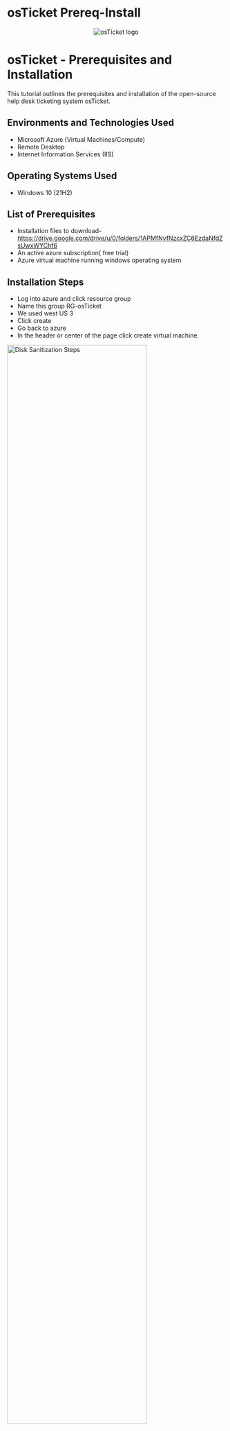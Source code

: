 # osTicket Prereq-Install
<p align="center">
<img src="https://i.imgur.com/Clzj7Xs.png" alt="osTicket logo"/>
</p>

<h1>osTicket - Prerequisites and Installation</h1>
This tutorial outlines the prerequisites and installation of the open-source help desk ticketing system osTicket.<br />




<h2>Environments and Technologies Used</h2>

- Microsoft Azure (Virtual Machines/Compute)
- Remote Desktop
- Internet Information Services (IIS)

<h2>Operating Systems Used </h2>

- Windows 10</b> (21H2)

<h2>List of Prerequisites</h2>

- Installation files to download- https://drive.google.com/drive/u/0/folders/1APMfNyfNzcxZC6EzdaNfdZsUwxWYChf6
- An active azure subscription( free trial)
- Azure virtual machine running windows operating system

<h2>Installation Steps</h2>

- Log into azure and click resource group
- Name this group RG-osTicket
- We used west US 3
- Click create
- Go back to azure
- In the header or center of the page click create virtual machine.
  
<p>
<img src="https://imgur.com/0QMrH4G.png" height="80%" width="80%" alt="Disk Sanitization Steps"/>
</p>
<p>
1
    
- Pick the resource group we just created RG-osTicket
- Name your VM anything you want in this case we named it VM-osticket
- Change the region to your own, we used west US 3
- Under image we chose windows 10 pro
- Choose the size of the server taking into account what you will be using it for. we chose Standard v3- 4 16gb memory
- Create a username and password (just remember your credentials!)
- Make sure to check your box (bottom left)
- We can go ahead and skip everything else and click review/create
- If you get the go ahead in the form of "validation passed" click create and were good to go, let it set up your machine.

</p>
<br />

<p>
<img src="https://imgur.com/tbajTdo.png" height="80%" width="80%" alt="Disk Sanitization Steps"/>
</p>
<p>
2

- Install / Enable IIS in Windows WITH CGI and Common HTTP Features 
- Go to the control panel -> program -> turn on/off
- Expand World Wide Web Services -> Application Development Features ->[X] CGI
- In the Common HTTP Features ->click all
- Test by searching this in google 127.0.0.1, you should see the 2nd image below(internet information services)


<p>
<img src="https://imgur.com/luYtLQI.png" height="80%" width="80%" alt="Disk Sanitization Steps" />
</p>
<p>
Iss cgi
</p>
<br />

<p>
<img src="https://imgur.com/wc9UMFG.png" height="80%" width="80%" alt="Disk Sanitization Steps"/>
</p>
<p>
127.0.0.1

- Download and install PHP Manager for IIS (PHPManagerForIIS_V1.5.0.msi)

</p>
<br />

<p>
<img src="https://imgur.com/oKESqOj.png" height="80%" width="80%" alt="Disk Sanitization Steps"/>
</p>
<p>
Php

- Download and install the Rewrite Module (rewrite_amd64_en-US.msi)

</p>
<br />

<p>
<img src="https://imgur.com/wpD2pqC.png" height="80%" width="80%" alt="Disk Sanitization Steps"/>
</p>
<p>
Rewrite

- Create the directory C:\PHP
- Go into c drive, right click, new folder, name it PHP

</p>
<br />

<p>
<img src="https://imgur.com/t8hlzF8.png" height="80%" width="80%" alt="Disk Sanitization Steps"/>
</p>
<p>
Rewrite install

-  In download files, right-click, or top right there is an exclamation point in a triangle, click the 3 dots on the right of that message, press keep, then hit show more, click keep and keep anyway.
-  Download PHP 7.3.8 (php-7.3.8-nts-Win32-VC15-x86.zip), right- click and press extract all -> unzip the contents into C:\PHP we just made in c drive.

</p>
<br />

<p>
<img src="https://imgur.com/1x45G1N.png" height="80%" width="80%" alt="Disk Sanitization Steps"/>
</p>
<p>
PHP 7.3.8 install

- Download and install VC_redist.x86.exe


</p>
<br />

<p>
<img src="https://imgur.com/R9r8ELs.png" height="80%" width="80%" alt="Disk Sanitization Steps"/>
</p>
<p>
VCredist
  
- Download and install mySQL 5.5.62
- Do a typical setup when asked
- Launch configuration wizard
- Use standard configuration
- Set up user name a password


</p>
<br />

<p>
<img src="https://imgur.com/9RNl28P.png" height="80%" width="80%" alt="Disk Sanitization Steps"/>
</p>
<p>
SQL 5</p>
<br />

<p>
<img src="https://imgur.com/O8qA6Nl.png" height="80%" width="80%" alt="Disk Sanitization Steps"/>
</p>
<p>
Sql5.5 config
  
- Search IIS in the start menu, right click and run as administrator
- Double click the php manager
- In blue click register PHP version
- Browse to the PHP folder we created on c drive
- Click php-cgi at bottom(if you don't see it in the right bottom corner of that box hit the down arrow and all files)
- Recommend restarting the server whenever you do this, in the ISS-osticket home box, click on the name of the server on the left then on the right there is a restart button in blue under the actions tab.

</p>
<br />

<p>
<img src="https://imgur.com/kZSBCTi.png" height="80%" width="80%" alt="Disk Sanitization Steps"/>
</p>
<p>
Register Php in Iss

-  Download and install osticket from the installation files.
-  Open 2 file explorer windows side by side
-  Extract and copy the file named upload to c:\inetpub\wwwroot by going to downloads, double click osticket
-  In the second file explorer window find c:\inetpub\wwwroot
-  Then just drag the file "upload" into c:\inetpub\wwwroot
-  In the root folder(c:\inetpub\wwwroot) rename the file "upload" to "osTicket" by right click rename or slowly clicking 2x on the name
-  Reload the server in the ISS-osticket home box, click on the name of the server on the left then on the right there is a restart button in blue under the actions tab.

</p>
<br />

<p>
<img src="https://imgur.com/Up9lYlE.png" height="80%" width="80%" alt="Disk Sanitization Steps"/>
</p>
<p>
Configure osTicket

-  Go to sites in ISS (left side) -> default -> osTicket, then on the right in blue click browse *80(http).
-  You should see the picture below, if you have an error message restart the lab or figure out what you did wrong
</p>
<br />

<p>
<img src="https://imgur.com/qyUhCug.png" height="80%" width="80%" alt="Disk Sanitization Steps"/>
</p>
<p>
osTicket installed and working

-  There will be some extensions not enabled indicated by a red X
-  Go back to ISS -> sites -> default -> osticket
-  Double click PHP Manager
-  Enable: php_imap.dll
-  Enable: php_intl.dll
-  Enable: php_opcache.dll
-  Restatrt the server again and the web page saying thank you for choosing osTicket
-  Observe some of the red X are gone now

</p>
<br />

<p>
<img src="https://imgur.com/t2I2Bkr.png" height="80%" width="80%" alt="Disk Sanitization Steps"/>
</p>
<p>
Os configure name
</p>
<br />

<p>
<img src="https://imgur.com/tmxMRCm.png" height="80%" width="80%" alt="Disk Sanitization Steps"/>
</p>
<p>
Os enable extensions

-  Rename ost-sampleconfig.php file
-  In file explorer search  C:\inetpub\wwwroot\osTicket\include\ost-sampleconfig.php and rename by taking the "sample" out of the name
-  It should look like this C:\inetpub\wwwroot\osTicket\include\ost-config.php when complete
-  We will assign permissions to this fil(ost-config.php) by finding it in the c drive -> inetpub  -> wwwroot  -> osticket  -> include
-  Right click ost-config.php  -> properties  -> security  -> Advanced  -> disable inheritance(bottom left)  -> remove all permissions
-  Now we will click add  -> select a principal(top left in blue)  -> type everyone  -> check names  -> click full control  -> ok  -> apply  -> ok  -> ok

</p>
<br />

<p>
<img src="https://imgur.com/cnEA4Ve.png" height="80%" width="80%" alt="Disk Sanitization Steps"/>
</p>
<p>
Ost configure permissions
</p>
<br />

<p>
<img src="https://imgur.com/ocXvQ02.png" height="80%" width="80%" alt="Disk Sanitization Steps"/>
</p>
<p>
Ost configure everyone permissions

-  Continue Setting up osTicket in the browser (click Continue)
-  Name Helpdesk (Josh help desk) (example)
-  Default email (receives email from customers) josh@helper.com (example)
-  Write down whatever you put in to remember just in case
-  Admin user and email again whatever you want
-  Now we have to set up heidi SQL
-  From the Installation Files, download and install HeidiSQL.
-  Open Heidi SQL
-  Accept everything and launch
-  Create a new session(bottom left button), remember user name is root and our password is Password1
-  Connect to the session by pressing open button
-  In Hedi SQL right click "unnamed" -> create new -> database -> name osTicket -> ok -> minimize that window and go back to osTicket setup page in your browser 


</p>
<br />

<p>
<img src="https://imgur.com/cRJn71i.png" height="80%" width="80%" alt="Disk Sanitization Steps"/>
</p>
<p>
Heidi sql install

-  Continue Setting up osticket in the browser under database settings
-  MySQL Table Prefix: ost_
-  MySQL Hostname: localhost
-  MySQL Database: osTicket
-  MySQL Username: root
-  MySQL Password: Password1
-  Click “Install Now!” you should see the second picture down if so congratulations!!


</p>
<br />

<p>
<img src="https://imgur.com/9SpxxQD.png" height="80%" width="80%" alt="Disk Sanitization Steps"/>
</p>
<p>
Heidi database
</p>
<br />

<p>
<img src="https://imgur.com/DX7rJ7u.png" height="80%" width="80%" alt="Disk Sanitization Steps"/>
</p>
<p>
osTicket installed

-  Now we are going to clean up some files
-  Search the c drive for C:\inetpub\wwwroot\osTicket\setup and right-click the "setup" folder and delete 
-  In the same screen find the "include" folder double click, find ost-config.PHP again -> right click -> properties -> security -> advanced -> highlight everyone -> edit -> un-click all the boxes EXCEPT “Read”  and "read & execute" -> ok -> apply -> ok -> ok.

</p>
<br />

<p>
<img src="https://imgur.com/PY989nn.png" height="80%" width="80%" alt="Disk Sanitization Steps"/>
</p>
<p>
Ost cleanup read only

-  Now we will make sure everything is working correctly by copy and pasting this URL (in your normal browser) http://localhost/osTicket/ 
-  Log in using whatever credentials you created for osTicket
-  Hopefully it worked congratulations! 
</p>
<br />

<p>
<img src="https://imgur.com/dBnSFjp.png" height="80%" width="80%" alt="Disk Sanitization Steps"/>
</p>
<p>
osTicket installed!
</p>
<br />

